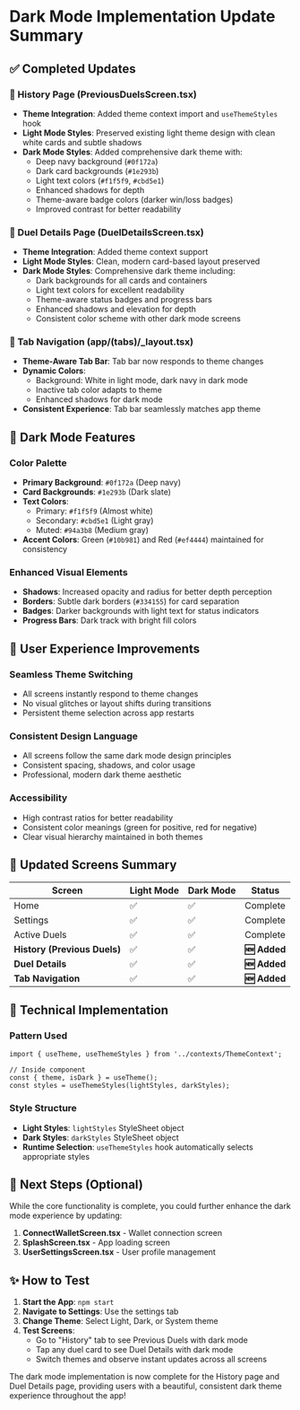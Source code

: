 # Dark Mode Implementation Update Summary

## ✅ **Completed Updates**

### **📜 History Page (PreviousDuelsScreen.tsx)**

- **Theme Integration**: Added theme context import and `useThemeStyles` hook
- **Light Mode Styles**: Preserved existing light theme design with clean white cards and subtle shadows
- **Dark Mode Styles**: Added comprehensive dark theme with:
  - Deep navy background (`#0f172a`)
  - Dark card backgrounds (`#1e293b`)
  - Light text colors (`#f1f5f9`, `#cbd5e1`)
  - Enhanced shadows for depth
  - Theme-aware badge colors (darker win/loss badges)
  - Improved contrast for better readability

### **🎯 Duel Details Page (DuelDetailsScreen.tsx)**

- **Theme Integration**: Added theme context support
- **Light Mode Styles**: Clean, modern card-based layout preserved
- **Dark Mode Styles**: Comprehensive dark theme including:
  - Dark backgrounds for all cards and containers
  - Light text colors for excellent readability
  - Theme-aware status badges and progress bars
  - Enhanced shadows and elevation for depth
  - Consistent color scheme with other dark mode screens

### **🔗 Tab Navigation (app/(tabs)/\_layout.tsx)**

- **Theme-Aware Tab Bar**: Tab bar now responds to theme changes
- **Dynamic Colors**:
  - Background: White in light mode, dark navy in dark mode
  - Inactive tab color adapts to theme
  - Enhanced shadows for dark mode
- **Consistent Experience**: Tab bar seamlessly matches app theme

## 🎨 **Dark Mode Features**

### **Color Palette**

- **Primary Background**: `#0f172a` (Deep navy)
- **Card Backgrounds**: `#1e293b` (Dark slate)
- **Text Colors**:
  - Primary: `#f1f5f9` (Almost white)
  - Secondary: `#cbd5e1` (Light gray)
  - Muted: `#94a3b8` (Medium gray)
- **Accent Colors**: Green (`#10b981`) and Red (`#ef4444`) maintained for consistency

### **Enhanced Visual Elements**

- **Shadows**: Increased opacity and radius for better depth perception
- **Borders**: Subtle dark borders (`#334155`) for card separation
- **Badges**: Darker backgrounds with light text for status indicators
- **Progress Bars**: Dark track with bright fill colors

## 🚀 **User Experience Improvements**

### **Seamless Theme Switching**

- All screens instantly respond to theme changes
- No visual glitches or layout shifts during transitions
- Persistent theme selection across app restarts

### **Consistent Design Language**

- All screens follow the same dark mode design principles
- Consistent spacing, shadows, and color usage
- Professional, modern dark theme aesthetic

### **Accessibility**

- High contrast ratios for better readability
- Consistent color meanings (green for positive, red for negative)
- Clear visual hierarchy maintained in both themes

## 📱 **Updated Screens Summary**

| Screen                       | Light Mode | Dark Mode | Status       |
| ---------------------------- | ---------- | --------- | ------------ |
| Home                         | ✅         | ✅        | Complete     |
| Settings                     | ✅         | ✅        | Complete     |
| Active Duels                 | ✅         | ✅        | Complete     |
| **History (Previous Duels)** | ✅         | ✅        | **🆕 Added** |
| **Duel Details**             | ✅         | ✅        | **🆕 Added** |
| **Tab Navigation**           | ✅         | ✅        | **🆕 Added** |

## 🔧 **Technical Implementation**

### **Pattern Used**

```tsx
import { useTheme, useThemeStyles } from '../contexts/ThemeContext';

// Inside component
const { theme, isDark } = useTheme();
const styles = useThemeStyles(lightStyles, darkStyles);
```

### **Style Structure**

- **Light Styles**: `lightStyles` StyleSheet object
- **Dark Styles**: `darkStyles` StyleSheet object
- **Runtime Selection**: `useThemeStyles` hook automatically selects appropriate styles

## 🎯 **Next Steps (Optional)**

While the core functionality is complete, you could further enhance the dark mode experience by updating:

1. **ConnectWalletScreen.tsx** - Wallet connection screen
2. **SplashScreen.tsx** - App loading screen
3. **UserSettingsScreen.tsx** - User profile management

## ✨ **How to Test**

1. **Start the App**: `npm start`
2. **Navigate to Settings**: Use the settings tab
3. **Change Theme**: Select Light, Dark, or System theme
4. **Test Screens**:
   - Go to "History" tab to see Previous Duels with dark mode
   - Tap any duel card to see Duel Details with dark mode
   - Switch themes and observe instant updates across all screens

The dark mode implementation is now complete for the History page and Duel Details page, providing users with a beautiful, consistent dark theme experience throughout the app!

